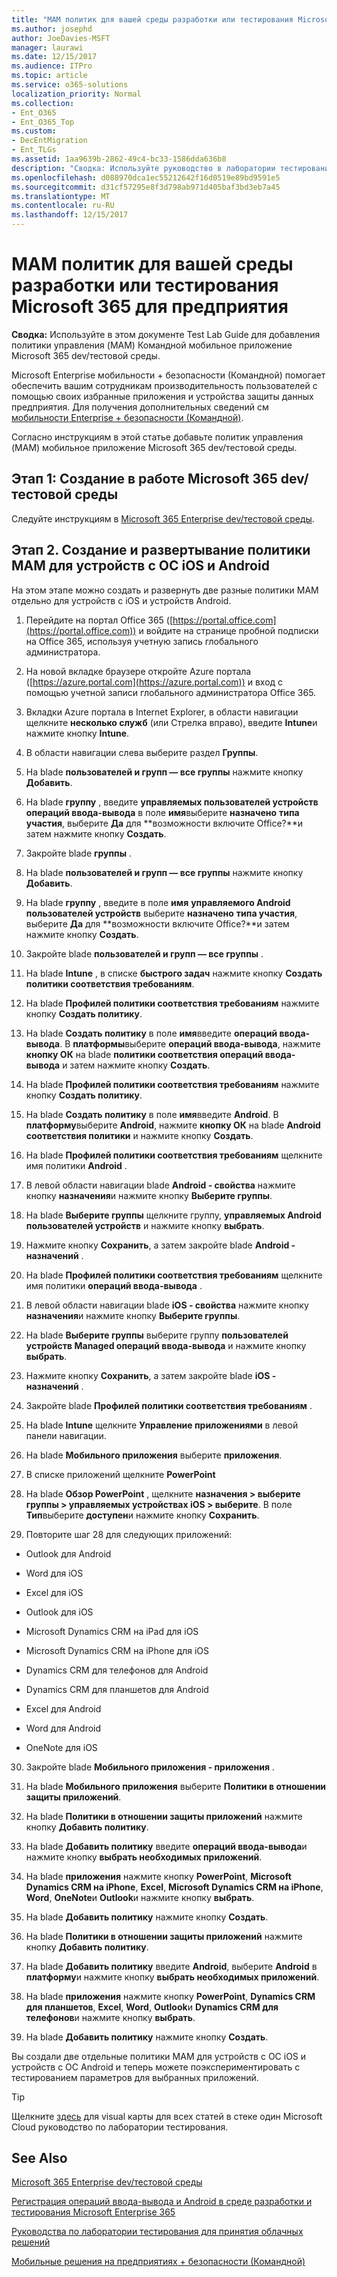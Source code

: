 ```yaml
---
title: "MAM политик для вашей среды разработки или тестирования Microsoft 365 для предприятия"
ms.author: josephd
author: JoeDavies-MSFT
manager: laurawi
ms.date: 12/15/2017
ms.audience: ITPro
ms.topic: article
ms.service: o365-solutions
localization_priority: Normal
ms.collection:
- Ent_O365
- Ent_O365_Top
ms.custom:
- DecEntMigration
- Ent_TLGs
ms.assetid: 1aa9639b-2862-49c4-bc33-1586dda636b8
description: "Сводка: Используйте руководство в лаборатории тестирования для добавления политики управления (MAM) Командной мобильное приложение Microsoft 365 dev/тестовой среды."
ms.openlocfilehash: d088970dca1ec55212642f16d0519e89bd9591e5
ms.sourcegitcommit: d31cf57295e8f3d798ab971d405baf3bd3eb7a45
ms.translationtype: MT
ms.contentlocale: ru-RU
ms.lasthandoff: 12/15/2017
---
```

# <a name="mam-policies-for-your-microsoft-365-enterprise-devtest-environment"></a>MAM политик для вашей среды разработки или тестирования Microsoft 365 для предприятия

 **Сводка:** Используйте в этом документе Test Lab Guide для добавления политики управления (MAM) Командной мобильное приложение Microsoft 365 dev/тестовой среды.
  
Microsoft Enterprise мобильности + безопасности (Командной) помогает обеспечить вашим сотрудникам производительность пользователей с помощью своих избранные приложения и устройства защиты данных предприятия. Для получения дополнительных сведений см [мобильности Enterprise + безопасности (Командной)](https://www.microsoft.com/cloud-platform/enterprise-mobility-security).
  
Согласно инструкциям в этой статье добавьте политик управления (MAM) мобильное приложение Microsoft 365 dev/тестовой среды.
  
## <a name="phase-1-build-out-your-microsoft-365-devtest-environment"></a>Этап 1: Создание в работе Microsoft 365 dev/тестовой среды

Следуйте инструкциям в [Microsoft 365 Enterprise dev/тестовой среды](the-microsoft-365-enterprise-dev-test-environment.md).
  
## <a name="phase-2-create-and-deploy-mam-policies-for-ios-and-android-devices"></a>Этап 2. Создание и развертывание политики MAM для устройств с ОС iOS и Android

На этом этапе можно создать и развернуть две разные политики MAM отдельно для устройств с iOS и устройств Android.
  
1. Перейдите на портал Office 365 ([https://portal.office.com](https://portal.office.com)) и войдите на странице пробной подписки на Office 365, используя учетную запись глобального администратора.
    
2. На новой вкладке браузере откройте Azure портала ([https://azure.portal.com](https://azure.portal.com)) и вход с помощью учетной записи глобального администратора Office 365.
    
3. Вкладки Azure портала в Internet Explorer, в области навигации щелкните **несколько служб** (или Стрелка вправо), введите **Intune**и нажмите кнопку **Intune**.
    
4. В области навигации слева выберите раздел **Группы**.
    
5. На blade **пользователей и групп — все группы** нажмите кнопку **Добавить**.
    
6. На blade **группу** , введите **управляемых пользователей устройств операций ввода-вывода** в поле **имя**выберите **назначено** **типа участия**, выберите **Да** для **возможности включите Office?**и затем нажмите кнопку **Создать**. 
    
7. Закройте blade **группы** .
    
8. На blade **пользователей и групп — все группы** нажмите кнопку **Добавить**.
    
9. На blade **группу** , введите в поле **имя** **управляемого Android пользователей устройств** выберите **назначено** **типа участия**, выберите **Да** для **возможности включите Office?**и затем нажмите кнопку **Создать**.
    
10. Закройте blade **пользователей и групп — все группы** .
    
11. На blade **Intune** , в списке **быстрого задач** нажмите кнопку **Создать политики соответствия требованиям**.
    
12. На blade **Профилей политики соответствия требованиям** нажмите кнопку **Создать политику**.
    
13. На blade **Создать политику** в поле **имя**введите **операций ввода-вывода**. В **платформы**выберите **операций ввода-вывода**, нажмите **кнопку ОК** на blade **политики соответствия операций ввода-вывода** и затем нажмите кнопку **Создать**.
    
14. На blade **Профилей политики соответствия требованиям** нажмите кнопку **Создать политику**.
    
15. На blade **Создать политику** в поле **имя**введите **Android**. В **платформу**выберите **Android**, нажмите **кнопку ОК** на blade **Android соответствия политики** и нажмите кнопку **Создать**.
    
16. На blade **Профилей политики соответствия требованиям** щелкните имя политики **Android** .
    
17. В левой области навигации blade **Android - свойства** нажмите кнопку **назначения**и нажмите кнопку **Выберите группы**.
    
18. На blade **Выберите группы** щелкните группу, **управляемых Android пользователей устройств** и нажмите кнопку **выбрать**.
    
19. Нажмите кнопку **Сохранить**, а затем закройте blade **Android - назначений** .
    
20. На blade **Профилей политики соответствия требованиям** щелкните имя политики **операций ввода-вывода** .
    
21. В левой области навигации blade **iOS - свойства** нажмите кнопку **назначения**и нажмите кнопку **Выберите группы**.
    
22. На blade **Выберите группы** выберите группу **пользователей устройств Managed операций ввода-вывода** и нажмите кнопку **выбрать**.
    
23. Нажмите кнопку **Сохранить**, а затем закройте blade **iOS - назначений** .
    
24. Закройте blade **Профилей политики соответствия требованиям** .
    
25. На blade **Intune** щелкните **Управление приложениями** в левой панели навигации.
    
26. На blade **Мобильного приложения** выберите **приложения**.
    
27. В списке приложений щелкните **PowerPoint** 
    
28. На blade **Обзор PowerPoint** , щелкните **назначения > выберите группы > управляемых устройствах iOS > выберите**. В поле **Тип**выберите **доступен**и нажмите кнопку **Сохранить**.
    
29. Повторите шаг 28 для следующих приложений:
    
  - Outlook для Android
    
  - Word для iOS
    
  - Excel для iOS
    
  - Outlook для iOS
    
  - Microsoft Dynamics CRM на iPad для iOS
    
  - Microsoft Dynamics CRM на iPhone для iOS
    
  - Dynamics CRM для телефонов для Android
    
  - Dynamics CRM для планшетов для Android
    
  - Excel для Android
    
  - Word для Android
    
  - OneNote для iOS
    
30. Закройте blade **Мобильного приложения - приложения** .
    
31. На blade **Мобильного приложения** выберите **Политики в отношении защиты приложений**.
    
32. На blade **Политики в отношении защиты приложений** нажмите кнопку **Добавить политику**.
    
33. На blade **Добавить политику** введите **операций ввода-вывода**и нажмите кнопку **выбрать необходимых приложений**.
    
34. На blade **приложения** нажмите кнопку **PowerPoint**, **Microsoft Dynamics CRM на iPhone**, **Excel**, **Microsoft Dynamics CRM на iPhone**, **Word**, **OneNote**и **Outlook**и нажмите кнопку **выбрать**.
    
35. На blade **Добавить политику** нажмите кнопку **Создать**.
    
36. На blade **Политики в отношении защиты приложений** нажмите кнопку **Добавить политику**.
    
37. На blade **Добавить политику** введите **Android**, выберите **Android** в **платформу**и нажмите кнопку **выбрать необходимых приложений**.
    
38. На blade **приложения** нажмите кнопку **PowerPoint**, **Dynamics CRM для планшетов**, **Excel**, **Word**, **Outlook**и **Dynamics CRM для телефонов**и нажмите кнопку **выбрать**.
    
39. На blade **Добавить политику** нажмите кнопку **Создать**.
    
Вы создали две отдельные политики MAM для устройств с ОС iOS и устройств с ОС Android и теперь можете поэкспериментировать с тестированием параметров для выбранных приложений.
  
> [!TIP]
> Щелкните [здесь](http://aka.ms/catlgstack) для visual карты для всех статей в стеке один Microsoft Cloud руководство по лаборатории тестирования.
  
## <a name="see-also"></a>See Also

[Microsoft 365 Enterprise dev/тестовой среды](the-microsoft-365-enterprise-dev-test-environment.md)
  
[Регистрация операций ввода-вывода и Android в среде разработки и тестирования Microsoft Enterprise 365](enroll-ios-and-android-devices-in-your-microsoft-enterprise-365-dev-test-environ.md)
  
[Руководства по лаборатории тестирования для принятия облачных решений](cloud-adoption-test-lab-guides-tlgs.md)

[Мобильные решения на предприятиях + безопасности (Командной)](https://www.microsoft.com/cloud-platform/enterprise-mobility-security)


